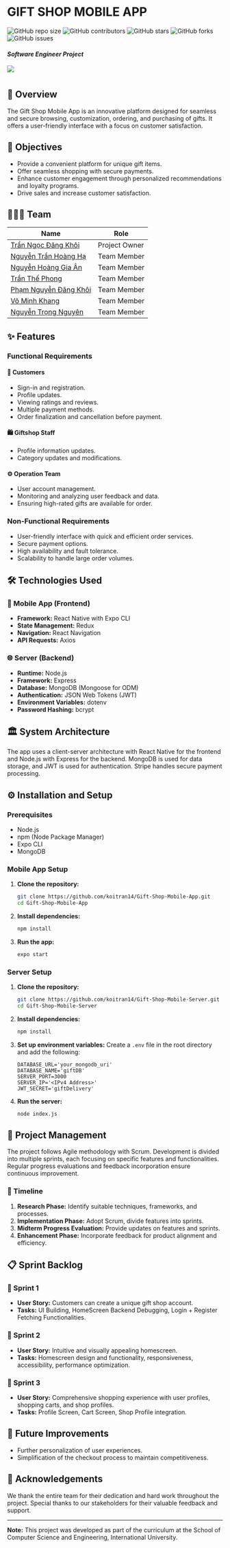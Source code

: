 # GIFT SHOP MOBILE APP
![GitHub repo size](https://img.shields.io/github/repo-size/koitran14/WhiteBoard-Platform)
![GitHub contributors](https://img.shields.io/github/contributors/koitran14/WhiteBoard-Platform)
![GitHub stars](https://img.shields.io/github/stars/koitran14/WhiteBoard-Platform?style=social)
![GitHub forks](https://img.shields.io/github/forks/koitran14/WhiteBoard-Platform?style=social)
![GitHub issues](https://img.shields.io/github/issues/koitran14/WhiteBoard-Platform)

#### _Software Engineer Project_

![](/thumbnail.png)


#

## 📜 Overview
The Gift Shop Mobile App is an innovative platform designed for seamless and secure browsing, customization, ordering, and purchasing of gifts. It offers a user-friendly interface with a focus on customer satisfaction.

## 🎯 Objectives
- Provide a convenient platform for unique gift items.
- Offer seamless shopping with secure payments.
- Enhance customer engagement through personalized recommendations and loyalty programs.
- Drive sales and increase customer satisfaction.

## 🧑‍🤝‍🧑 Team

| Name                                                                 | Role           |
|----------------------------------------------------------------------|----------------|
| [Trần Ngọc Đăng Khôi](https://github.com/koitran14)                  | Project Owner  |
| [Nguyễn Trần Hoàng Hạ](https://github.com/hahoang03)         | Team Member    |
| [Nguyễn Hoàng Gia Ân](https://github.com/annguyen0512)           | Team Member    |
| [Trần Thế Phong](https://github.com/ChaoZiK)                    | Team Member    |
| [Phạm Nguyễn Đăng Khôi](https://github.com/dangkhoi3107)       | Team Member    |
| [Võ Minh Khang](https://github.com/leaser019)                      | Team Member    |
| [Nguyễn Trọng Nguyên](https://github.com/JetBlack219)          | Team Member    |

## ✨ Features
### Functional Requirements
#### 👤 Customers
- Sign-in and registration.
- Profile updates.
- Viewing ratings and reviews.
- Multiple payment methods.
- Order finalization and cancellation before payment.

#### 🛍️ Giftshop Staff
- Profile information updates.
- Category updates and modifications.

#### ⚙️ Operation Team
- User account management.
- Monitoring and analyzing user feedback and data.
- Ensuring high-rated gifts are available for order.

### Non-Functional Requirements
- User-friendly interface with quick and efficient order services.
- Secure payment options.
- High availability and fault tolerance.
- Scalability to handle large order volumes.

## 🛠️ Technologies Used
### 📱 Mobile App (Frontend)
- **Framework:** React Native with Expo CLI
- **State Management:** Redux
- **Navigation:** React Navigation
- **API Requests:** Axios

### 🌐 Server (Backend)
- **Runtime:** Node.js
- **Framework:** Express
- **Database:** MongoDB (Mongoose for ODM)
- **Authentication:** JSON Web Tokens (JWT)
- **Environment Variables:** dotenv
- **Password Hashing:** bcrypt

## 🏛️ System Architecture
The app uses a client-server architecture with React Native for the frontend and Node.js with Express for the backend. MongoDB is used for data storage, and JWT is used for authentication. Stripe handles secure payment processing.

## ⚙️ Installation and Setup

### Prerequisites
- Node.js
- npm (Node Package Manager)
- Expo CLI
- MongoDB

### Mobile App Setup
1. **Clone the repository:**
   ```bash
   git clone https://github.com/koitran14/Gift-Shop-Mobile-App.git
   cd Gift-Shop-Mobile-App
   ```

2. **Install dependencies:**
   ```bash
   npm install
   ```

3. **Run the app:**
   ```bash
   expo start
   ```

### Server Setup
1. **Clone the repository:**
   ```bash
   git clone https://github.com/koitran14/Gift-Shop-Mobile-Server.git
   cd Gift-Shop-Mobile-Server
   ```

2. **Install dependencies:**
   ```bash
   npm install
   ```

3. **Set up environment variables:**
   Create a `.env` file in the root directory and add the following:
   ```
   DATABASE_URL='your_mongodb_uri'
   DATABASE_NAME='giftDB'
   SERVER_PORT=3000
   SERVER_IP='<IPv4 Address>'
   JWT_SECRET='giftDelivery'
   ```

4. **Run the server:**
   ```bash
   node index.js
   ```

## 📅 Project Management
The project follows Agile methodology with Scrum. Development is divided into multiple sprints, each focusing on specific features and functionalities. Regular progress evaluations and feedback incorporation ensure continuous improvement.

### 📅 Timeline
1. **Research Phase:** Identify suitable techniques, frameworks, and processes.
2. **Implementation Phase:** Adopt Scrum, divide features into sprints.
3. **Midterm Progress Evaluation:** Provide updates on features and sprints.
4. **Enhancement Phase:** Incorporate feedback for product alignment and efficiency.

## 📋 Sprint Backlog
### 🏃 Sprint 1
- **User Story:** Customers can create a unique gift shop account.
- **Tasks:** UI Building, HomeScreen Backend Debugging, Login + Register Fetching Functionalities.

### 🏃 Sprint 2
- **User Story:** Intuitive and visually appealing homescreen.
- **Tasks:** Homescreen design and functionality, responsiveness, accessibility, performance optimization.

### 🏃 Sprint 3
- **User Story:** Comprehensive shopping experience with user profiles, shopping carts, and shop profiles.
- **Tasks:** Profile Screen, Cart Screen, Shop Profile integration.

## 🚀 Future Improvements
- Further personalization of user experiences.
- Simplification of the checkout process to maintain competitiveness.

## 🙏 Acknowledgements
We thank the entire team for their dedication and hard work throughout the project. Special thanks to our stakeholders for their valuable feedback and support.

---

**Note:** This project was developed as part of the curriculum at the School of Computer Science and Engineering, International University.
